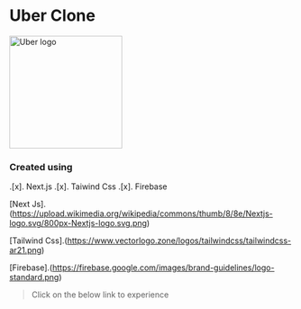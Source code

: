# Uber Clone

<img src="https://i.ibb.co/84stgjq/uber-technologies-new-20218114.jpg" alt="Uber logo" style="height: 200px; width:200px;"/>

### **Created using**

.[x]. Next.js
.[x]. Taiwind Css
.[x]. Firebase

[Next Js].(https://upload.wikimedia.org/wikipedia/commons/thumb/8/8e/Nextjs-logo.svg/800px-Nextjs-logo.svg.png)

[Tailwind Css].(https://www.vectorlogo.zone/logos/tailwindcss/tailwindcss-ar21.png)

[Firebase].(https://firebase.google.com/images/brand-guidelines/logo-standard.png)

> Click on the below link to experience
